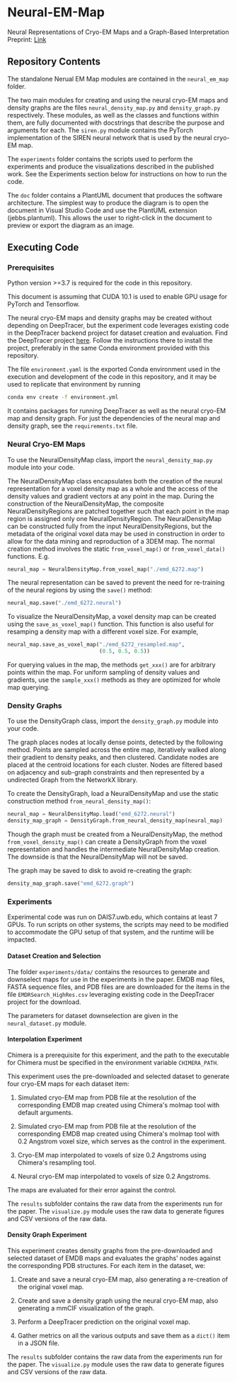 # Neural-EM-Map

Neural Representations of Cryo-EM Maps and a Graph-Based Interpretation
Preprint: [Link](https://arxiv.org/abs/2104.01468)

## Repository Contents

The standalone Nerual EM Map modules are contained in the `neural_em_map`
folder.

The two main modules for creating and using the neural cryo-EM maps and density
graphs are the files `neural_density_map.py` and `density_graph.py`
respectively. These modules, as well as the classes and functions within them,
are fully documented with docstrings that describe the purpose and arguments
for each. The `siren.py` module contains the PyTorch implementation of the
SIREN neural network that is used by the neural cryo-EM map.

The `experiments` folder contains the scripts used to perform the experiments
and produce the visualizations described in the published work. See the
Experiments section below for instructions on how to run the code.

The `doc` folder contains a PlantUML document that produces the software
architecture. The simplest way to produce the diagram is to open the document
in Visual Studio Code and use the PlantUML extension (jebbs.plantuml). This
allows the user to right-click in the document to preview or export the
diagram as an image.

## Executing Code

### Prerequisites

Python version >=3.7 is required for the code in this repository.

This document is assuming that CUDA 10.1 is used to enable GPU usage for
PyTorch and Tensorflow.

The neural cryo-EM maps and density graphs may be created without depending
on DeepTracer, but the experiment code leverages existing code in the
DeepTracer backend project for dataset creation and evaluation. Find the
DeepTracer project [here](https://github.com/DrDongSi/Deep-Tracer-1.0). Follow
the instructions there to install the project, preferably in the same Conda
environment provided with this repository.

The file `environment.yaml` is the exported Conda environment used in the
execution and development of the code in this repository, and it may be used
to replicate that environment by running

```bash
conda env create -f environment.yml
```

It contains packages for running DeepTracer as well as the neural cryo-EM map
and density graph. For just the dependencies of the neural map and density
graph, see the `requirements.txt` file.

### Neural Cryo-EM Maps

To use the NeuralDensityMap class, import the `neural_density_map.py` module
into your code.

The NeuralDensityMap class encapsulates both the creation of the neural
representation for a voxel density map as a whole and the access of the
density values and gradient vectors at any point in the map. During the
construction of the NeuralDensityMap, the composite NeuralDensityRegions
are patched together such that each point in the map region is assigned
only one NeuralDensityRegion. The NeuralDensityMap can be constructed fully
from the input NeuralDensityRegions, but the metadata of the original
voxel data may be used in construction in order to allow for the data
mining and reproduction of a 3DEM map. The normal creation method involves
the static `from_voxel_map()` or `from_voxel_data()` functions. E.g.

```python
neural_map = NeuralDensityMap.from_voxel_map("./emd_6272.map")
```

The neural representation can be saved to prevent the need for re-training
of the neural regions by using the `save()` method:

```python
neural_map.save("./emd_6272.neural")
```

To visualize the NeuralDensityMap, a voxel density map can be created
using the `save_as_voxel_map()` function. This function is also useful
for resamping a density map with a different voxel size. For example,

```python
neural_map.save_as_voxel_map("./emd_6272_resampled.map",
                             (0.5, 0.5, 0.5))
```

For querying values in the map, the methods `get_xxx()` are for arbitrary
points within the map. For uniform sampling of density values and
gradients, use the `sample_xxx()` methods as they are optimized for whole
map querying.

### Density Graphs

To use the DensityGraph class, import the `density_graph.py` module into your
code.

The graph places nodes at locally dense points, detected by the following
method. Points are sampled across the entire map, iteratively walked along
their gradient to density peaks, and then clustered. Candidate nodes are
placed at the centroid locations for each cluster. Nodes are filtered based
on adjacency and sub-graph constraints and then represented by a undirected
Graph from the NetworkX library.

To create the DensityGraph, load a NeuralDensityMap and use the static
construction method `from_neural_density_map()`:

```python
neural_map = NeuralDensityMap.load("emd_6272.neural")
density_map_graph = DensityGraph.from_neural_density_map(neural_map)
```

Though the graph must be created from a NeuralDensityMap, the method
`from_voxel_density_map()` can create a DensityGraph from the voxel
representation and handles the intermediate NeuralDensityMap creation. The
downside is that the NeuralDensityMap will not be saved.

The graph may be saved to disk to avoid re-creating the graph:

```python
density_map_graph.save("emd_6272.graph")
```

### Experiments

Experimental code was run on DAIS7.uwb.edu, which contains at least 7 GPUs. To
run scripts on other systems, the scripts may need to be modified to
accommodate the GPU setup of that system, and the runtime will be impacted.

#### Dataset Creation and Selection

The folder `experiments/data/` contains the resources to generate and
downselect maps for use in the experiments in the paper. EMDB map files, FASTA
sequence files, and PDB files are are downloaded for the items in the file
`EMDRSearch_HighRes.csv` leveraging existing code in the DeepTracer project
for the download.

The parameters for dataset downselection are given in the `neural_dataset.py`
module.

#### Interpolation Experiment

Chimera is a prerequisite for this experiment, and the path to the executable
for Chimera must be specified in the environment variable `CHIMERA_PATH`.

This experiment uses the pre-downloaded and selected dataset to generate four
cryo-EM maps for each dataset item:

1. Simulated cryo-EM map from PDB file at the resolution of the corresponding
EMDB map created using Chimera's molmap tool with default arguments.

2. Simulated cryo-EM map from PDB file at the resolution of the corresponding
EMDB map created using Chimera's molmap tool with 0.2 Angstrom voxel size,
which serves as the control in the experiment.

3. Cryo-EM map interpolated to voxels of size 0.2 Angstroms using Chimera's
resampling tool.

4. Neural cryo-EM map interpolated to voxels of size 0.2 Angstroms.

The maps are evaluated for their error against the control.

The `results` subfolder contains the raw data from the experiments run for the
paper. The `visualize.py` module uses the raw data to generate figures and CSV
versions of the raw data.

#### Density Graph Experiment

This experiment creates density graphs from the pre-downloaded and selected
dataset of EMDB maps and evaluates the graphs' nodes against the corresponding
PDB structures. For each item in the dataset, we:

1. Create and save a neural cryo-EM map, also generating a re-creation of the
original voxel map.

2. Create and save a density graph using the neural cryo-EM map, also
generating a mmCIF visualization of the graph.

3. Perform a DeepTracer prediction on the original voxel map.

4. Gather metrics on all the various outputs and save them as a `dict()` item
in a JSON file.

The `results` subfolder contains the raw data from the experiments run for the
paper. The `visualize.py` module uses the raw data to generate figures and CSV
versions of the raw data.
